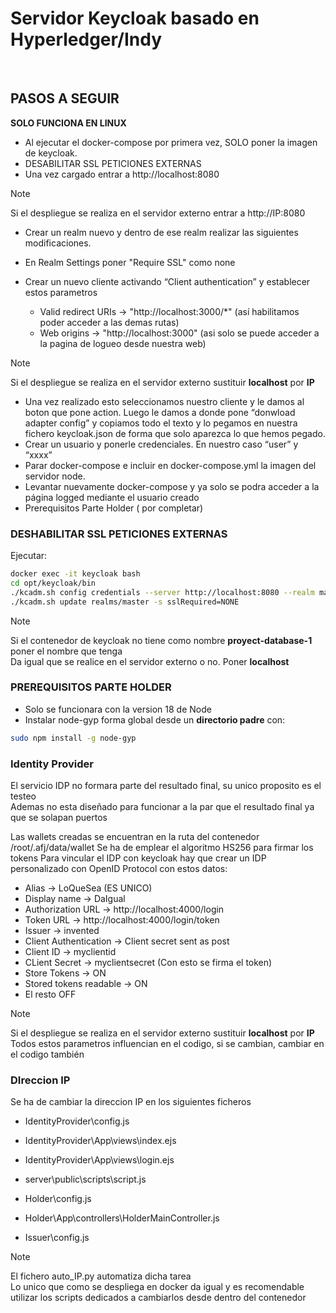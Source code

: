 # Servidor Keycloak basado en Hyperledger/Indy
<br>

## PASOS A SEGUIR

**SOLO FUNCIONA EN LINUX**
- Al ejecutar el docker-compose por primera vez, SOLO poner la imagen de keycloak.
- DESABILITAR SSL PETICIONES EXTERNAS
- Una vez cargado entrar a http://localhost:8080

> [!NOTE]
> Si el despliegue se realiza en el servidor externo entrar a http://IP:8080

- Crear un realm nuevo y dentro de ese realm realizar las siguientes modificaciones.
- En Realm Settings poner "Require SSL" como none

- Crear un nuevo cliente activando “Client authentication” y establecer estos parametros 
    - Valid redirect URIs -> "http://localhost:3000/*" (así habilitamos poder acceder a las demas rutas)<br>
    - Web origins -> "http://localhost:3000" (asi solo se puede acceder a la pagina de logueo desde nuestra web)<br>

> [!NOTE]
> Si el despliegue se realiza en el servidor externo sustituir **localhost** por **IP**

- Una vez realizado esto seleccionamos nuestro cliente y le damos al boton que pone action. Luego le damos a donde pone “donwload adapter config” y copiamos todo el texto y lo pegamos en nuestra fichero keycloak.json de forma que solo aparezca lo que hemos pegado.
- Crear un usuario y ponerle credenciales. En nuestro caso “user” y “xxxx”
- Parar docker-compose e incluir en docker-compose.yml la imagen del servidor node.
- Levantar nuevamente docker-compose y ya solo se podra acceder a la página logged mediante el usuario creado
- Prerequisitos Parte Holder ( por completar)

### DESHABILITAR SSL PETICIONES EXTERNAS
Ejecutar:

```bash
docker exec -it keycloak bash
cd opt/keycloak/bin
./kcadm.sh config credentials --server http://localhost:8080 --realm master --user admin
./kcadm.sh update realms/master -s sslRequired=NONE
```
> [!NOTE]
> Si el contenedor de keycloak no tiene como nombre **proyect-database-1** poner el nombre que tenga <br>
> Da igual que se realice en el servidor externo o no. Poner **localhost**

### PREREQUISITOS PARTE HOLDER<br>
- Solo se funcionara con la version 18 de Node 
- Instalar node-gyp forma global desde un **directorio padre** con:

```bash
sudo npm install -g node-gyp
```

### Identity Provider
El servicio IDP no formara parte del resultado final, su unico proposito es el testeo <br>
Ademas no esta diseñado para funcionar a la par que el resultado final ya que se solapan puertos

Las wallets creadas se encuentran en la ruta del contenedor /root/.afj/data/wallet
Se ha de emplear el algoritmo HS256 para firmar los tokens
Para vincular el IDP con keycloak hay que crear un IDP personalizado con OpenID Protocol con estos datos:

- Alias -> LoQueSea (ES UNICO)
- Display name -> DaIgual
- Authorization URL -> http://localhost:4000/login
- Token URL -> http://localhost:4000/login/token
- Issuer -> invented
- Client Authentication -> Client secret sent as post
- Client ID -> myclientid  
- CLient Secret -> myclientsecret (Con esto se firma el token)
- Store Tokens -> ON
- Stored tokens readable -> ON
- El resto OFF

> [!NOTE]
> Si el despliegue se realiza en el servidor externo sustituir **localhost** por **IP** <br>
> Todos estos parametros influencian en el codigo, si se cambian, cambiar en el codigo también


### DIreccion IP

Se ha de cambiar la direccion IP en los siguientes ficheros
- IdentityProvider\config.js
- IdentityProvider\App\views\index.ejs
- IdentityProvider\App\views\login.ejs
- server\public\scripts\script.js

- Holder\config.js
- Holder\App\controllers\HolderMainController.js
- Issuer\config.js

> [!NOTE]
> El fichero auto_IP.py automatiza dicha tarea <br>
> Lo unico que como se despliega en docker da igual y es recomendable utilizar los scripts dedicados a cambiarlos desde dentro del contenedor
